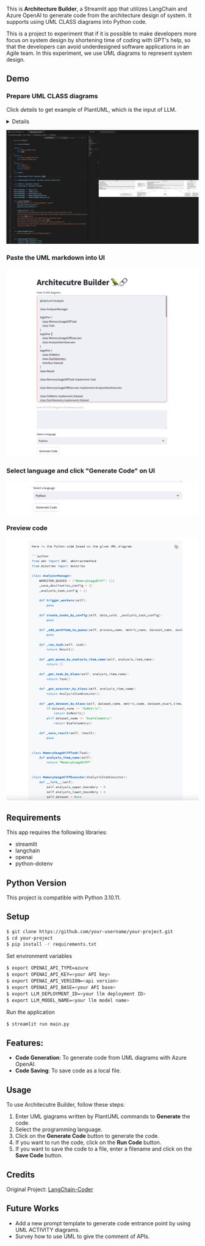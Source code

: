This is **Architecture Builder**, a Streamlit app that utilizes LangChain and Azure OpenAI to generate code from the architecture design of system. It supports using UML CLASS diagrams into Python code.

This is a project to experiment that if it is possible to make developers more focus on system design by shortening time of coding with GPT's help, so that the developers can avoid underdesigned software applications in an Agile team. In this experiment, we use UML diagrams to represent system design.

## Demo
### Prepare UML CLASS diagrams
Click *details* to get example of PlantUML, which is the input of LLM.
<details>
  <code>
    @startuml Analyzer

    class AnalyzerManager

    together {
        class MemoryUsageDiffTask
        class Task
    }
    together {
        class MemoryUsageDiffExecutor
        class AnalysisItemExecutor
    }
    together {
        class OsMetric
        class DsaTelemetry
        interface Dataset
    }
    class Result

    class MemoryUsageDiffTask implements Task

    class MemoryUsageDiffExecutor implements AnalysisItemExecutor

    class OsMetric implements Dataset
    class DsaTelemetry implements Dataset

    AnalyzerManager --> Result:use
    AnalyzerManager --> OsMetric:use
    AnalyzerManager --> DsaTelemetry:use
    AnalyzerManager --> MemoryUsageDiffTask:use
    AnalyzerManager --> MemoryUsageDiffExecutor:use

    class AnalyzerManager {
        WORKITEM_QUEUES:dict="{'MemoryUsageDiff':queue}"
        _save_destination_config:dict
        _analysis_task_config:dict

        trigger_workers():void
        create_tasks_by_config(data_uuid:string,_analysis_task_config:dict):void
        _add_workitem_to_queue(process_name,metric_name,dataset_nametaset,analysis_item_name,analysis_upper_boundary,analysis_lower_boundary):void
        _run_task(Task):Result
        _get_queue_by_analysis_item_name(analysis_item_name):queue
        _get_task_by_klass(analysis_item_name):Task
        _get_executor_by_klass(analysis_item_name):AnalysisItemExecutor
        _get_dataset_by_klass(dataset_name,metric_name,dataset_start_time,dataset_end_time):Dataset
        _save_result(Result):void
    }

    class MemoryUsageDiffTask {
        analysis_item_name():String="MemoryUsageDiff"
    }

    class MemoryUsageDiffExecutor {
        + analysis_upper_boundary:integer
        + analysis_lower_boundary:integer
        + dataset:dataframe
        + _result:Result

        run():_result
    }

    interface AnalysisItemExecutor{
        _result():String="no result yet"

        {abstract}run():void
        get_result:_result
    }

    interface Task {
        + process_name:string
        + metric_name:string
        + datataset_name:string
        + dataset_start_time:datetime
        + dataset_end_time:datetime
        + analysis_upper_boundary:integer
        + analysis_lower_boundary:integer
        + _task:Task
        
        + __init__(process_name,metric_name,datataset_name,dataset_start_time,dataset_end_time,analysis_upper_boundary,analysis_lower_boundary):void
        + create():_task
        + get():_task
        - _verify_parameters():bool
        + {abstract}analysis_item_name():string
    }

    class Result {

    }

    interface Dataset {
        {abstract}datasource_path():void <<property>>
        
        metric():void <<property>>
        start_time():void <<property>>
        end_time():void <<property>>

        metric(val:string):void <<setter>>
        start_time(val:datetime):void <<setter>>
        end_time(val:datetime):void <<setter>>

        load():void
        {abstract}filter():void
    }

    class OsMetric {
        datasource_path:String
        
        datasource_path():String
        filter():dataframe
    }

    class DsaTelemetry {
        datasource_path:String
        
        datasource_path():String
        filter():dataframe
    }

    @enduml
  </code>
</details>

![demo](./images/uml_in_vscode.png)

### Paste the UML markdown into UI
![input](./images/input.png)

### Select language and click "Generate Code" on UI
![output](./images/button.png)

### Preview code
![output](./images/output.png)


## Requirements

This app requires the following libraries:

- streamlit
- langchain
- openai
- python-dotenv

## Python Version
This project is compatible with Python 3.10.11.

## Setup

```bash
$ git clone https://github.com/your-username/your-project.git
$ cd your-project
$ pip install -r requirements.txt
```

Set environment variables
```bash
$ export OPENAI_API_TYPE=azure
$ export OPENAI_API_KEY=<your API key>
$ export OPENAI_API_VERSION=<api version>
$ export OPENAI_API_BASE=<your API base>
$ export LLM_DEPLOYMENT_ID=<your llm deployment ID>
$ export LLM_MODEL_NAME=<your llm model name>
```

Run the application
```bash
$ streamlit run main.py
```

## Features:

- **Code Generation**: To generate code from UML diagrams with Azure OpenAI.
- **Code Saving**: To save code as a local file.

## Usage

To use Architecutre Builder, follow these steps:

1. Enter UML giagrams written by PlantUML commands to **Generate** the code.
2. Select the programming language.
3. Click on the **Generate Code** button to generate the code.
4. If you want to run the code, click on the **Run Code** button.
5. If you want to save the code to a file, enter a filename and click on the **Save Code** button.


## Credits
Original Project: <a href="https://github.com/haseeb-heaven/LangChain-Coder" target="_blank">LangChain-Coder
</a>

## Future Works
- Add a new prompt template to generate code entrance point by using UML ACTIVITY diagrams.
- Survey how to use UML to give the comment of APIs.
